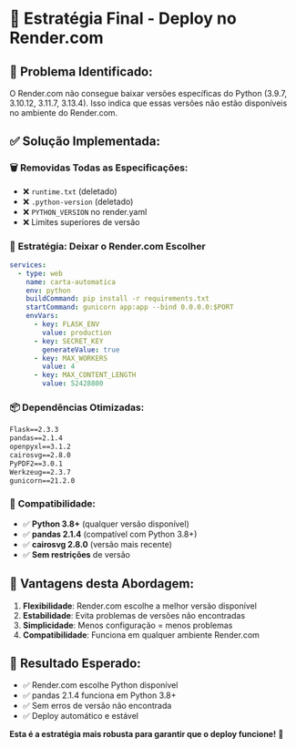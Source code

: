 # 🚀 Estratégia Final - Deploy no Render.com

## 🎯 **Problema Identificado:**

O Render.com não consegue baixar versões específicas do Python (3.9.7, 3.10.12, 3.11.7, 3.13.4). Isso indica que essas versões não estão disponíveis no ambiente do Render.com.

## ✅ **Solução Implementada:**

### 🗑️ **Removidas Todas as Especificações:**
- ❌ `runtime.txt` (deletado)
- ❌ `.python-version` (deletado)
- ❌ `PYTHON_VERSION` no render.yaml
- ❌ Limites superiores de versão

### 🎯 **Estratégia: Deixar o Render.com Escolher**

```yaml
services:
  - type: web
    name: carta-automatica
    env: python
    buildCommand: pip install -r requirements.txt
    startCommand: gunicorn app:app --bind 0.0.0.0:$PORT
    envVars:
      - key: FLASK_ENV
        value: production
      - key: SECRET_KEY
        generateValue: true
      - key: MAX_WORKERS
        value: 4
      - key: MAX_CONTENT_LENGTH
        value: 52428800
```

### 📦 **Dependências Otimizadas:**

```txt
Flask==2.3.3
pandas==2.1.4
openpyxl==3.1.2
cairosvg==2.8.0
PyPDF2==3.0.1
Werkzeug==2.3.7
gunicorn==21.2.0
```

### 🎯 **Compatibilidade:**

- ✅ **Python 3.8+** (qualquer versão disponível)
- ✅ **pandas 2.1.4** (compatível com Python 3.8+)
- ✅ **cairosvg 2.8.0** (versão mais recente)
- ✅ **Sem restrições** de versão

## 🚀 **Vantagens desta Abordagem:**

1. **Flexibilidade**: Render.com escolhe a melhor versão disponível
2. **Estabilidade**: Evita problemas de versões não encontradas
3. **Simplicidade**: Menos configuração = menos problemas
4. **Compatibilidade**: Funciona em qualquer ambiente Render.com

## 🎉 **Resultado Esperado:**

- ✅ Render.com escolhe Python disponível
- ✅ pandas 2.1.4 funciona em Python 3.8+
- ✅ Sem erros de versão não encontrada
- ✅ Deploy automático e estável

**Esta é a estratégia mais robusta para garantir que o deploy funcione!** 🎯 